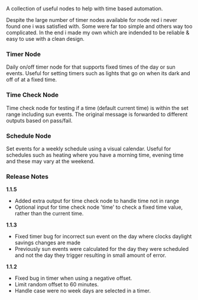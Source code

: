 A collection of useful nodes to help with time based automation.  

Despite the large number of timer nodes available for node red i never found one i was satisfied with.  Some were far too simple and others way too complicated.  In the end i made my own which are indended to be reliable & easy to use with a clean design.

### Timer Node
Daily on/off timer node for that supports fixed times of the day or sun events.  Useful for setting timers such as lights that go on when its dark and off of at a fixed time.

### Time Check Node
Time check node for testing if a time (default current time) is within the set range including sun events. The original message is forwarded to different outputs based on pass/fail.

### Schedule Node
Set events for a weekly schedule using a visual calendar.  Useful for schedules such as heating where you have a morning time, evening time and these may vary at the weekend.

### Release Notes

<b>1.1.5</b>

- Added extra output for time check node to handle time not in range
- Optional input for time check node 'time' to check a fixed time value, rather than the current time.

<b>1.1.3</b>

- Fixed timer bug for incorrect sun event on the day where clocks daylight savings changes are made
- Previously sun events were calculated for the day they were scheduled and not the day they trigger resulting in small amount of error.

<b>1.1.2</b>

- Fixed bug in timer when using a negative offset.
- Limit random offset to 60 minutes.
- Handle case were no week days are selected in a timer.